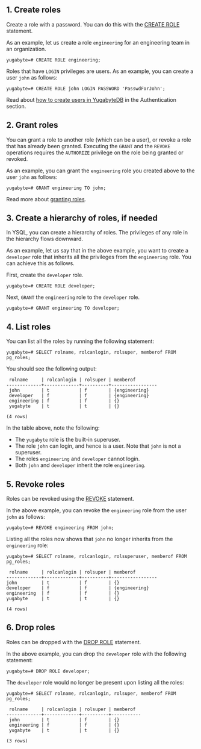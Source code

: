 ## 1. Create roles

Create a role with a password. You can do this with the [CREATE ROLE](../../../api/ysql/statements/dcl_create_role/) statement.

As an example, let us create a role `engineering` for an engineering team in an organization.

```plpgsql
yugabyte=# CREATE ROLE engineering;
```

Roles that have `LOGIN` privileges are users. As an example, you can create a user `john` as follows:

```plpgsql
yugabyte=# CREATE ROLE john LOGIN PASSWORD 'PasswdForJohn';
```

Read about [how to create users in YugabyteDB](../../enable-authentication/ysql/) in the Authentication section.

## 2. Grant roles

You can grant a role to another role (which can be a user), or revoke a role that has already been granted. Executing the `GRANT` and the `REVOKE` operations requires the `AUTHORIZE` privilege on the role being granted or revoked.

As an example, you can grant the `engineering` role you created above to the user `john` as follows:

```plpgsql
yugabyte=# GRANT engineering TO john;
```

Read more about [granting roles](../../../api/ysql/statements/dcl_grant/).

## 3. Create a hierarchy of roles, if needed

In YSQL, you can create a hierarchy of roles. The privileges of any role in the hierarchy flows downward.

As an example, let us say that in the above example, you want to create a `developer` role that inherits all the privileges from the `engineering` role. You can achieve this as follows.

First, create the `developer` role.

```plpgsql
yugabyte=# CREATE ROLE developer;
```

Next, `GRANT` the `engineering` role to the `developer` role.

```plpgsql
yugabyte=# GRANT engineering TO developer;
```

## 4. List roles

You can list all the roles by running the following statement:

```plpgsql
yugabyte=# SELECT rolname, rolcanlogin, rolsuper, memberof FROM pg_roles;
```

You should see the following output:

```
 rolname     | rolcanlogin | rolsuper | memberof
-------------+-------------+----------+-----------------
 john        | t           | f        | {engineering}
 developer   | f           | f        | {engineering}
 engineering | f           | f        | {}
 yugabyte    | t           | t        | {}

(4 rows)
```

In the table above, note the following:

* The `yugabyte` role is the built-in superuser.
* The role `john` can login, and hence is a user. Note that `john` is not a superuser.
* The roles `engineering` and `developer` cannot login.
* Both `john` and `developer` inherit the role `engineering`.

## 5. Revoke roles

Roles can be revoked using the [REVOKE](../../../api/ysql/statements/dcl_revoke/) statement.

In the above example, you can revoke the `engineering` role from the user `john` as follows:

```plpgsql
yugabyte=# REVOKE engineering FROM john;
```

Listing all the roles now shows that `john` no longer inherits from the `engineering` role:

```plpgsql
yugabyte=# SELECT rolname, rolcanlogin, rolsuperuser, memberof FROM pg_roles;
```

```
 rolname     | rolcanlogin | rolsuper | memberof
-------------+-------------+----------+-----------------
john         | t           | f        | {}
developer    | f           | f        | {engineering}
engineering  | f           | f        | {}
yugabyte     | t           | t        | {}

(4 rows)
```

## 6. Drop roles

Roles can be dropped with the [DROP ROLE](../../../api/ysql/statements/dcl_drop_role/) statement.

In the above example, you can drop the `developer` role with the following statement:

```plpgsql
yugabyte=# DROP ROLE developer;
```

The `developer` role would no longer be present upon listing all the roles:

```plpgsql
yugabyte=# SELECT rolname, rolcanlogin, rolsuper, memberof FROM pg_roles;
```

```
 rolname     | rolcanlogin | rolsuper | memberof
-------------+-------------+----------+-----------
 john        | t           | f        | {}
 engineering | f           | f        | {}
 yugabyte    | t           | t        | {}

(3 rows)
```
